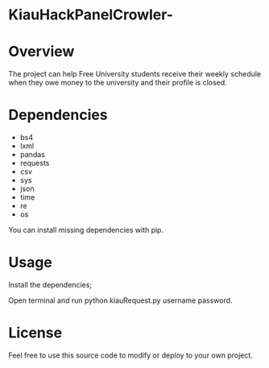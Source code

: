 # KiauHackPanelCrowler-
# Overview
<p> The project can help Free University students receive their weekly schedule when they owe money to the university and their profile is closed.</p>

# Dependencies
- bs4
- lxml
- pandas
- requests
- csv
- sys
- json
- time
- re
- os
<p>You can install missing dependencies with pip.</p>

# Usage
<p>Install the dependencies;</p>
<p> Open terminal and run python kiauRequest.py username password.</p>

# License
<p>Feel free to use this source code to modify or deploy to your own project.</p>
